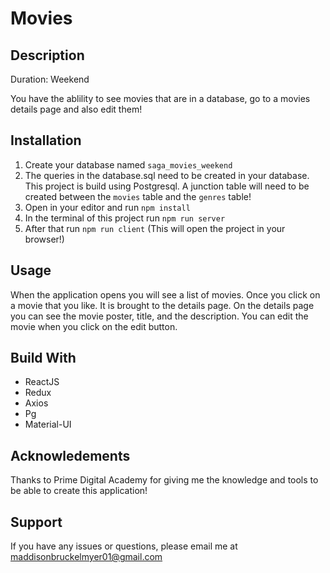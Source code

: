 # Movies

## Description
Duration: Weekend

You have the ablility to see movies that are in a database, go to a movies details page and also edit them!

## Installation
1. Create your database named `saga_movies_weekend`
2. The queries in the database.sql need to be created in your database. This project is build using Postgresql. A junction table will need to be created between the `movies` table and the `genres` table!
3. Open in your editor and run `npm install`
4. In the terminal of this project run `npm run server`
5. After that run `npm run client` (This will open the project in your browser!)

## Usage
When the application opens you will see a list of movies. Once you click on a movie that you like. It is brought to the details page. On the details page you can see the movie poster, title, and the description. You can edit the movie when you click on the edit button.

## Build With
- ReactJS
- Redux
- Axios
- Pg 
- Material-UI

## Acknowledements

Thanks to Prime Digital Academy for giving me the knowledge and tools to be able to create this application!

## Support
If you have any issues or questions, please email me at maddisonbruckelmyer01@gmail.com
